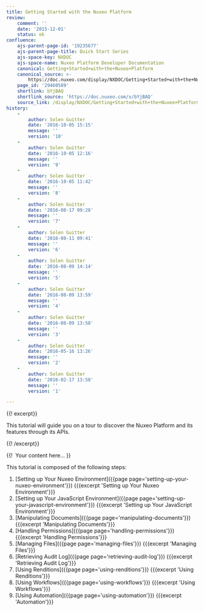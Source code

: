 ```yaml
---
title: Getting Started with the Nuxeo Platform
review:
    comment: ''
    date: '2015-12-01'
    status: ok
confluence:
    ajs-parent-page-id: '19235677'
    ajs-parent-page-title: Quick Start Series
    ajs-space-key: NXDOC
    ajs-space-name: Nuxeo Platform Developer Documentation
    canonical: Getting+Started+with+the+Nuxeo+Platform
    canonical_source: >-
        https://doc.nuxeo.com/display/NXDOC/Getting+Started+with+the+Nuxeo+Platform
    page_id: '29460589'
    shortlink: bYjBAQ
    shortlink_source: 'https://doc.nuxeo.com/x/bYjBAQ'
    source_link: /display/NXDOC/Getting+Started+with+the+Nuxeo+Platform
history:
    - 
        author: Solen Guitter
        date: '2016-10-05 15:15'
        message: ''
        version: '10'
    - 
        author: Solen Guitter
        date: '2016-10-05 12:16'
        message: ''
        version: '9'
    - 
        author: Solen Guitter
        date: '2016-10-05 11:42'
        message: ''
        version: '8'
    - 
        author: Solen Guitter
        date: '2016-08-17 09:28'
        message: ''
        version: '7'
    - 
        author: Solen Guitter
        date: '2016-08-11 09:41'
        message: ''
        version: '6'
    - 
        author: Solen Guitter
        date: '2016-08-09 14:14'
        message: ''
        version: '5'
    - 
        author: Solen Guitter
        date: '2016-08-09 13:59'
        message: ''
        version: '4'
    - 
        author: Solen Guitter
        date: '2016-08-09 13:58'
        message: ''
        version: '3'
    - 
        author: Solen Guitter
        date: '2016-05-16 13:26'
        message: ''
        version: '2'
    - 
        author: Solen Guitter
        date: '2016-02-17 13:58'
        message: ''
        version: '1'

---
```

{{! excerpt}}

This tutorial will guide you on a tour to discover the Nuxeo Platform and its features through its APIs.

{{! /excerpt}}

{{! &nbsp;Your content here... }}

This tutorial is composed of the following steps:

1.  [Setting up Your Nuxeo Environment]({{page page='setting-up-your-nuxeo-environment'}})
    {{{excerpt 'Setting up Your Nuxeo Environment'}}}
2.  [Setting up Your JavaScript Environment]({{page page='setting-up-your-javascript-environment'}})
    {{{excerpt 'Setting up Your JavaScript Environment'}}}
3.  [Manipulating Documents]({{page page='manipulating-documents'}})
    {{{excerpt 'Manipulating Documents'}}}
4.  [Handling Permissions]({{page page='handling-permissions'}})
    {{{excerpt 'Handling Permissions'}}}
5.  [Managing Files]({{page page='managing-files'}})
    {{{excerpt 'Managing Files'}}}
6.  [Retrieving Audit Log]({{page page='retrieving-audit-log'}})
    {{{excerpt 'Retrieving Audit Log'}}}
7.  [Using Renditions]({{page page='using-renditions'}})
    {{{excerpt 'Using Renditions'}}}
8.  [Using Workflows]({{page page='using-workflows'}})
    {{{excerpt 'Using Workflows'}}}
9.  [Using Automation]({{page page='using-automation'}})
    {{{excerpt 'Automation'}}}